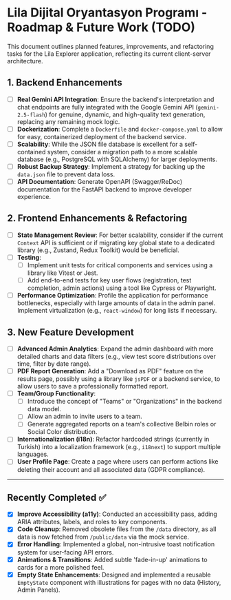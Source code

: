 # Lila Dijital Oryantasyon Programı - Roadmap & Future Work (TODO)

This document outlines planned features, improvements, and refactoring tasks for the Lila Explorer application, reflecting its current client-server architecture.

## 1. Backend Enhancements

- [ ] **Real Gemini API Integration**: Ensure the backend's interpretation and chat endpoints are fully integrated with the Google Gemini API (`gemini-2.5-flash`) for genuine, dynamic, and high-quality text generation, replacing any remaining mock logic.
- [ ] **Dockerization**: Complete a `Dockerfile` and `docker-compose.yaml` to allow for easy, containerized deployment of the backend service.
- [ ] **Scalability**: While the JSON file database is excellent for a self-contained system, consider a migration path to a more scalable database (e.g., PostgreSQL with SQLAlchemy) for larger deployments.
- [ ] **Robust Backup Strategy**: Implement a strategy for backing up the `data.json` file to prevent data loss.
- [ ] **API Documentation**: Generate OpenAPI (Swagger/ReDoc) documentation for the FastAPI backend to improve developer experience.

## 2. Frontend Enhancements & Refactoring

- [ ] **State Management Review**: For better scalability, consider if the current `Context` API is sufficient or if migrating key global state to a dedicated library (e.g., Zustand, Redux Toolkit) would be beneficial.
- [ ] **Testing**:
    - [ ] Implement unit tests for critical components and services using a library like Vitest or Jest.
    - [ ] Add end-to-end tests for key user flows (registration, test completion, admin actions) using a tool like Cypress or Playwright.
- [ ] **Performance Optimization**: Profile the application for performance bottlenecks, especially with large amounts of data in the admin panel. Implement virtualization (e.g., `react-window`) for long lists if necessary.

## 3. New Feature Development

- [ ] **Advanced Admin Analytics**: Expand the admin dashboard with more detailed charts and data filters (e.g., view test score distributions over time, filter by date range).
- [ ] **PDF Report Generation**: Add a "Download as PDF" feature on the results page, possibly using a library like `jsPDF` or a backend service, to allow users to save a professionally formatted report.
- [ ] **Team/Group Functionality**:
    - [ ] Introduce the concept of "Teams" or "Organizations" in the backend data model.
    - [ ] Allow an admin to invite users to a team.
    - [ ] Generate aggregated reports on a team's collective Belbin roles or Social Color distribution.
- [ ] **Internationalization (i18n)**: Refactor hardcoded strings (currently in Turkish) into a localization framework (e.g., `i18next`) to support multiple languages.
- [ ] **User Profile Page**: Create a page where users can perform actions like deleting their account and all associated data (GDPR compliance).

---
## Recently Completed ✅

- [x] **Improve Accessibility (a11y)**: Conducted an accessibility pass, adding ARIA attributes, labels, and roles to key components.
- [x] **Code Cleanup**: Removed obsolete files from the `/data` directory, as all data is now fetched from `/public/data` via the mock service.
- [x] **Error Handling**: Implemented a global, non-intrusive toast notification system for user-facing API errors.
- [x] **Animations & Transitions**: Added subtle 'fade-in-up' animations to cards for a more polished feel.
- [x] **Empty State Enhancements**: Designed and implemented a reusable `EmptyState` component with illustrations for pages with no data (History, Admin Panels).